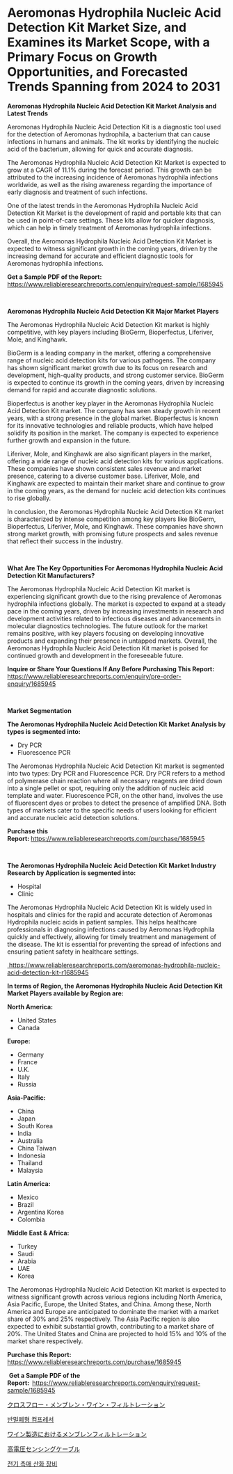 <p><h1>Aeromonas Hydrophila Nucleic Acid Detection Kit Market Size, and Examines its Market Scope, with a Primary Focus on Growth Opportunities, and Forecasted Trends Spanning from 2024 to 2031</h1></p><p><strong>Aeromonas Hydrophila Nucleic Acid Detection Kit Market Analysis and Latest Trends</strong></p>
<p><p>Aeromonas Hydrophila Nucleic Acid Detection Kit is a diagnostic tool used for the detection of Aeromonas hydrophila, a bacterium that can cause infections in humans and animals. The kit works by identifying the nucleic acid of the bacterium, allowing for quick and accurate diagnosis.</p><p>The Aeromonas Hydrophila Nucleic Acid Detection Kit Market is expected to grow at a CAGR of 11.1% during the forecast period. This growth can be attributed to the increasing incidence of Aeromonas hydrophila infections worldwide, as well as the rising awareness regarding the importance of early diagnosis and treatment of such infections.</p><p>One of the latest trends in the Aeromonas Hydrophila Nucleic Acid Detection Kit Market is the development of rapid and portable kits that can be used in point-of-care settings. These kits allow for quicker diagnosis, which can help in timely treatment of Aeromonas hydrophila infections.</p><p>Overall, the Aeromonas Hydrophila Nucleic Acid Detection Kit Market is expected to witness significant growth in the coming years, driven by the increasing demand for accurate and efficient diagnostic tools for Aeromonas hydrophila infections.</p></p>
<p><strong>Get a Sample PDF of the Report:&nbsp;</strong> <a href="https://www.reliableresearchreports.com/enquiry/request-sample/1685945">https://www.reliableresearchreports.com/enquiry/request-sample/1685945</a></p>
<p>&nbsp;</p>
<p><strong>Aeromonas Hydrophila Nucleic Acid Detection Kit Major Market Players</strong></p>
<p><p>The Aeromonas Hydrophila Nucleic Acid Detection Kit market is highly competitive, with key players including BioGerm, Bioperfectus, Liferiver, Mole, and Kinghawk. </p><p>BioGerm is a leading company in the market, offering a comprehensive range of nucleic acid detection kits for various pathogens. The company has shown significant market growth due to its focus on research and development, high-quality products, and strong customer service. BioGerm is expected to continue its growth in the coming years, driven by increasing demand for rapid and accurate diagnostic solutions.</p><p>Bioperfectus is another key player in the Aeromonas Hydrophila Nucleic Acid Detection Kit market. The company has seen steady growth in recent years, with a strong presence in the global market. Bioperfectus is known for its innovative technologies and reliable products, which have helped solidify its position in the market. The company is expected to experience further growth and expansion in the future.</p><p>Liferiver, Mole, and Kinghawk are also significant players in the market, offering a wide range of nucleic acid detection kits for various applications. These companies have shown consistent sales revenue and market presence, catering to a diverse customer base. Liferiver, Mole, and Kinghawk are expected to maintain their market share and continue to grow in the coming years, as the demand for nucleic acid detection kits continues to rise globally.</p><p>In conclusion, the Aeromonas Hydrophila Nucleic Acid Detection Kit market is characterized by intense competition among key players like BioGerm, Bioperfectus, Liferiver, Mole, and Kinghawk. These companies have shown strong market growth, with promising future prospects and sales revenue that reflect their success in the industry.</p></p>
<p>&nbsp;</p>
<p><strong>What Are The Key Opportunities For Aeromonas Hydrophila Nucleic Acid Detection Kit Manufacturers?</strong></p>
<p><p>The Aeromonas Hydrophila Nucleic Acid Detection Kit market is experiencing significant growth due to the rising prevalence of Aeromonas hydrophila infections globally. The market is expected to expand at a steady pace in the coming years, driven by increasing investments in research and development activities related to infectious diseases and advancements in molecular diagnostics technologies. The future outlook for the market remains positive, with key players focusing on developing innovative products and expanding their presence in untapped markets. Overall, the Aeromonas Hydrophila Nucleic Acid Detection Kit market is poised for continued growth and development in the foreseeable future.</p></p>
<p><strong>Inquire or Share Your Questions If Any Before Purchasing This Report:</strong> <a href="https://www.reliableresearchreports.com/enquiry/pre-order-enquiry/1685945">https://www.reliableresearchreports.com/enquiry/pre-order-enquiry/1685945</a></p>
<p>&nbsp;</p>
<p><strong>Market Segmentation</strong></p>
<p><strong>The Aeromonas Hydrophila Nucleic Acid Detection Kit Market Analysis by types is segmented into:</strong></p>
<p><ul><li>Dry PCR</li><li>Fluorescence PCR</li></ul></p>
<p><p>The Aeromonas Hydrophila Nucleic Acid Detection Kit market is segmented into two types: Dry PCR and Fluorescence PCR. Dry PCR refers to a method of polymerase chain reaction where all necessary reagents are dried down into a single pellet or spot, requiring only the addition of nucleic acid template and water. Fluorescence PCR, on the other hand, involves the use of fluorescent dyes or probes to detect the presence of amplified DNA. Both types of markets cater to the specific needs of users looking for efficient and accurate nucleic acid detection solutions.</p></p>
<p><strong>Purchase this Report:&nbsp;</strong><a href="https://www.reliableresearchreports.com/purchase/1685945">https://www.reliableresearchreports.com/purchase/1685945</a></p>
<p>&nbsp;</p>
<p><strong>The Aeromonas Hydrophila Nucleic Acid Detection Kit Market Industry Research by Application is segmented into:</strong></p>
<p><ul><li>Hospital</li><li>Clinic</li></ul></p>
<p><p>The Aeromonas Hydrophila Nucleic Acid Detection Kit is widely used in hospitals and clinics for the rapid and accurate detection of Aeromonas Hydrophila nucleic acids in patient samples. This helps healthcare professionals in diagnosing infections caused by Aeromonas Hydrophila quickly and effectively, allowing for timely treatment and management of the disease. The kit is essential for preventing the spread of infections and ensuring patient safety in healthcare settings.</p></p>
<p><a href="https://www.reliableresearchreports.com/aeromonas-hydrophila-nucleic-acid-detection-kit-r1685945">&nbsp;https://www.reliableresearchreports.com/aeromonas-hydrophila-nucleic-acid-detection-kit-r1685945</a></p>
<p><strong>In terms of Region, the Aeromonas Hydrophila Nucleic Acid Detection Kit Market Players available by Region are:</strong></p>
<p>
    <p> <strong> North America: </strong>
        <ul>
            <li>United States</li>
            <li>Canada</li>
        </ul>
        </p> 
    <p> <strong> Europe: </strong>
        <ul>
            <li>Germany</li>
            <li>France</li>
            <li>U.K.</li>
            <li>Italy</li>
            <li>Russia</li>
        </ul>
        </p> 
    <p> <strong> Asia-Pacific: </strong>
        <ul>
            <li>China</li>
            <li>Japan</li>
            <li>South Korea</li>
            <li>India</li>
            <li>Australia</li>
            <li>China Taiwan</li>
            <li>Indonesia</li>
            <li>Thailand</li>
            <li>Malaysia</li>
        </ul>
        </p> 
    <p> <strong> Latin America: </strong>
        <ul>
            <li>Mexico</li>
            <li>Brazil</li>
            <li>Argentina Korea</li>
            <li>Colombia</li>
        </ul>
        </p> 
    <p> <strong> Middle East & Africa: </strong>
        <ul>
            <li>Turkey</li>
            <li>Saudi</li>
            <li>Arabia</li>
            <li>UAE</li>
            <li>Korea</li>
        </ul>
    </p>
    </p>
<p><p>The Aeromonas Hydrophila Nucleic Acid Detection Kit market is expected to witness significant growth across various regions including North America, Asia Pacific, Europe, the United States, and China. Among these, North America and Europe are anticipated to dominate the market with a market share of 30% and 25% respectively. The Asia Pacific region is also expected to exhibit substantial growth, contributing to a market share of 20%. The United States and China are projected to hold 15% and 10% of the market share respectively.</p></p>
<p><strong>Purchase this Report: </strong><a href="https://www.reliableresearchreports.com/purchase/1685945">https://www.reliableresearchreports.com/purchase/1685945</a></p>
<p>&nbsp;<strong>Get a Sample PDF of the Report:&nbsp;&nbsp;</strong><a href="https://www.reliableresearchreports.com/enquiry/request-sample/1685945">https://www.reliableresearchreports.com/enquiry/request-sample/1685945</a></p>
<p><strong></strong></p>
<p><p><a href="https://github.com/Alenaieme/Market-Research-Report-List-1/blob/main/9915158102705.md">クロスフロー・メンブレン・ワイン・フィルトレーション</a></p><p><a href="https://medium.com/@elisamohr1973/%EB%B0%98-%EB%B0%80%EB%B4%89-%EC%95%95%EC%B6%95%EA%B8%B0-%EC%8B%9C%EC%9E%A5-%EA%B7%9C%EB%AA%A8-cagr-%ED%8A%B8%EB%A0%8C%EB%93%9C-2024-2030-35c07c74b0aa">반밀폐형 컴프레서</a></p><p><a href="https://github.com/klon646/Market-Research-Report-List-1/blob/main/6273345102704.md">ワイン製造におけるメンブレンフィルトレーション</a></p><p><a href="https://medium.com/@jonathandavies84/%E9%9B%BB%E5%9C%A7%E3%82%BB%E3%83%B3%E3%82%B7%E3%83%B3%E3%82%B0%E3%82%B1%E3%83%BC%E3%83%96%E3%83%AB%E5%B8%82%E5%A0%B4%E3%81%AE%E3%82%B7%E3%82%A7%E3%82%A2%E3%81%AE%E9%80%B2%E5%8C%96%E3%81%A8%E5%B8%82%E5%A0%B4%E6%88%90%E9%95%B7%E3%83%88%E3%83%AC%E3%83%B3%E3%83%89-2024%E5%B9%B4%E3%81%8B%E3%82%892031%E5%B9%B4%E3%81%BE%E3%81%A7-cfbf6bbccf21">高電圧センシングケーブル</a></p><p><a href="https://medium.com/@nettieboyle67/%EC%A0%84%EA%B8%B0-%EC%B4%89%EB%A7%A4-%EC%82%B0%ED%99%94-%EC%9E%A5%EB%B9%84-%EC%8B%9C%EC%9E%A5-%EC%9C%A0%ED%98%95-%EC%9D%91%EC%9A%A9-%EB%B0%8F-%EC%A7%80%EB%A6%AC%EC%97%90-%EB%8C%80%ED%95%9C-%ED%8F%AC%EA%B4%84%EC%A0%81-%ED%8F%89%EA%B0%80-1c97f183185a">전기 촉매 산화 장비</a></p></p>